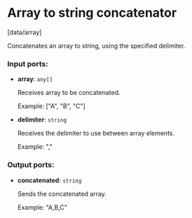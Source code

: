 # Array to string concatenator

[data/array]

Concatenates an array to string, using the specified delimiter.

### Input ports:

* __array__: `any[]`

    Receives array to be concatenated.
    
    Example:
    ["A", "B", "C"]


* __delimiter__: `string`

    Receives the delimiter to use between array elements.
    
    Example:
    ","

### Output ports:

* __concatenated__: `string`

    Sends the concatenated array.
    
    Example:
    "A,B,C"

